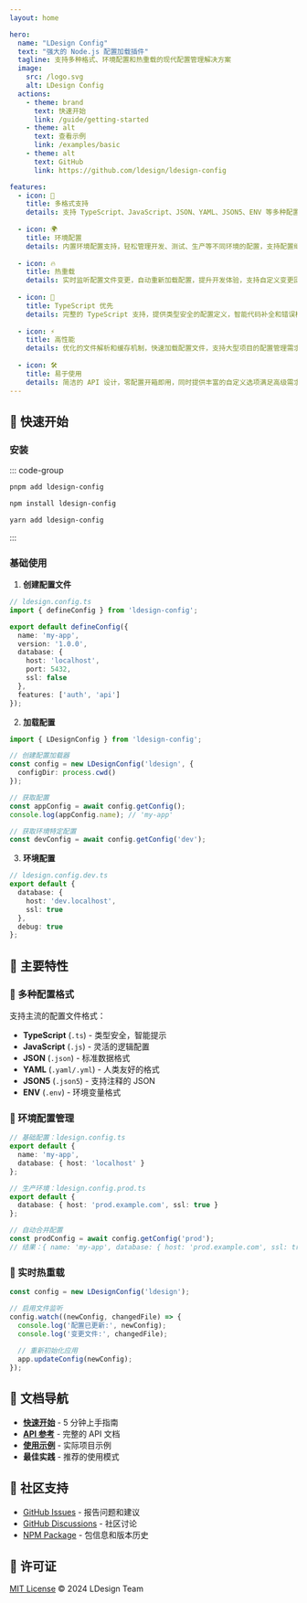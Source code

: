 ```yaml
---
layout: home

hero:
  name: "LDesign Config"
  text: "强大的 Node.js 配置加载插件"
  tagline: 支持多种格式、环境配置和热重载的现代配置管理解决方案
  image:
    src: /logo.svg
    alt: LDesign Config
  actions:
    - theme: brand
      text: 快速开始
      link: /guide/getting-started
    - theme: alt
      text: 查看示例
      link: /examples/basic
    - theme: alt
      text: GitHub
      link: https://github.com/ldesign/ldesign-config

features:
  - icon: 🚀
    title: 多格式支持
    details: 支持 TypeScript、JavaScript、JSON、YAML、JSON5、ENV 等多种配置文件格式，满足不同项目需求
  
  - icon: 🌍
    title: 环境配置
    details: 内置环境配置支持，轻松管理开发、测试、生产等不同环境的配置，支持配置继承和覆盖
  
  - icon: 🔥
    title: 热重载
    details: 实时监听配置文件变更，自动重新加载配置，提升开发体验，支持自定义变更回调
  
  - icon: 💎
    title: TypeScript 优先
    details: 完整的 TypeScript 支持，提供类型安全的配置定义，智能代码补全和错误检查
  
  - icon: ⚡
    title: 高性能
    details: 优化的文件解析和缓存机制，快速加载配置文件，支持大型项目的配置管理需求
  
  - icon: 🛠️
    title: 易于使用
    details: 简洁的 API 设计，零配置开箱即用，同时提供丰富的自定义选项满足高级需求
---
```


## 🚀 快速开始

### 安装

::: code-group

```bash [pnpm]
pnpm add ldesign-config
```

```bash [npm]
npm install ldesign-config
```

```bash [yarn]
yarn add ldesign-config
```

:::

### 基础使用

1. **创建配置文件**

```typescript
// ldesign.config.ts
import { defineConfig } from 'ldesign-config';

export default defineConfig({
  name: 'my-app',
  version: '1.0.0',
  database: {
    host: 'localhost',
    port: 5432,
    ssl: false
  },
  features: ['auth', 'api']
});
```

2. **加载配置**

```typescript
import { LDesignConfig } from 'ldesign-config';

// 创建配置加载器
const config = new LDesignConfig('ldesign', {
  configDir: process.cwd()
});

// 获取配置
const appConfig = await config.getConfig();
console.log(appConfig.name); // 'my-app'

// 获取环境特定配置
const devConfig = await config.getConfig('dev');
```

3. **环境配置**

```typescript
// ldesign.config.dev.ts
export default {
  database: {
    host: 'dev.localhost',
    ssl: true
  },
  debug: true
};
```

## 🌟 主要特性

### 📁 多种配置格式

支持主流的配置文件格式：

- **TypeScript** (`.ts`) - 类型安全，智能提示
- **JavaScript** (`.js`) - 灵活的逻辑配置
- **JSON** (`.json`) - 标准数据格式
- **YAML** (`.yaml/.yml`) - 人类友好的格式
- **JSON5** (`.json5`) - 支持注释的 JSON
- **ENV** (`.env`) - 环境变量格式

### 🎯 环境配置管理

```typescript
// 基础配置：ldesign.config.ts
export default {
  name: 'my-app',
  database: { host: 'localhost' }
};

// 生产环境：ldesign.config.prod.ts
export default {
  database: { host: 'prod.example.com', ssl: true }
};

// 自动合并配置
const prodConfig = await config.getConfig('prod');
// 结果：{ name: 'my-app', database: { host: 'prod.example.com', ssl: true } }
```

### 🔄 实时热重载

```typescript
const config = new LDesignConfig('ldesign');

// 启用文件监听
config.watch((newConfig, changedFile) => {
  console.log('配置已更新:', newConfig);
  console.log('变更文件:', changedFile);
  
  // 重新初始化应用
  app.updateConfig(newConfig);
});
```

## 📖 文档导航

- [**快速开始**](/guide/getting-started) - 5 分钟上手指南
- [**API 参考**](/api/config) - 完整的 API 文档
- [**使用示例**](/examples/basic) - 实际项目示例
- **最佳实践** - 推荐的使用模式

## 🤝 社区支持

- [GitHub Issues](https://github.com/ldesign/ldesign-config/issues) - 报告问题和建议
- [GitHub Discussions](https://github.com/ldesign/ldesign-config/discussions) - 社区讨论
- [NPM Package](https://www.npmjs.com/package/ldesign-config) - 包信息和版本历史

## 📄 许可证

[MIT License](https://github.com/ldesign/ldesign-config/blob/main/LICENSE) © 2024 LDesign Team